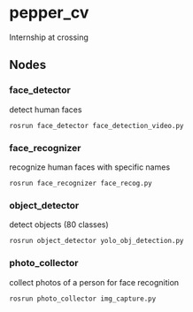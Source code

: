 # pepper_cv
Internship at crossing  
  
## Nodes

### face_detector  
detect human faces 
```
rosrun face_detector face_detection_video.py
```

### face_recognizer  
recognize human faces with specific names  
```
rosrun face_recognizer face_recog.py
```

### object_detector  
detect objects (80 classes)  
```
rosrun object_detector yolo_obj_detection.py
```

### photo_collector  
collect photos of a person for face recognition  
```
rosrun photo_collector img_capture.py
```
